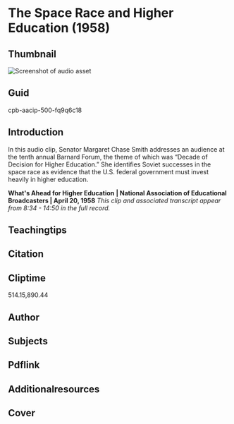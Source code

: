 # The Space Race and Higher Education (1958)

## Thumbnail

![Screenshot of audio asset](https://s3.amazonaws.com/americanarchive.org/primary_source_sets/audio-digitized.jpg "Screenshot audio asset")


## Guid
cpb-aacip-500-fq9q6c18

## Introduction

In this audio clip, Senator Margaret Chase Smith addresses an audience at the tenth annual Barnard Forum, the theme of which was “Decade of Decision for Higher Education.” She identifies Soviet successes in the space race as evidence that the U.S. federal government must invest heavily in higher education.

<b>What's Ahead for Higher Education</b>
<b>| National Association of Educational Broadcasters | April 20, 1958</b>
<i>This clip and associated transcript appear from 8:34 - 14:50 in the full record.</i>

## Teachingtips

## Citation

## Cliptime

514.15,890.44

## Author
## Subjects
## Pdflink
## Additionalresources
## Cover
